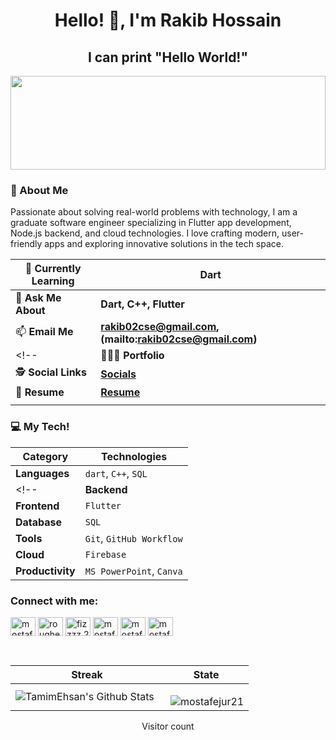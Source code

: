 
<h1 align="center"> Hello! 👋, I'm Rakib Hossain</h1>
<h2 align="center">I can print "Hello World!"</h2>
<img src="https://raw.githubusercontent.com/rodrigograca31/rodrigograca31/master/matrix.svg" width="100%" height="150px"/>

### 🌟 About Me
Passionate about solving real-world problems with technology, I am a graduate software engineer specializing in Flutter app development, Node.js backend, and cloud technologies. I love crafting modern, user-friendly apps and exploring innovative solutions in the tech space.

| 🌱 **Currently Learning**  | **Dart**                                               |
|----------------------------|------------------------------------------------------------------------|
| 💬 **Ask Me About**        | **Dart, C++, Flutter**                                                |
| 📫 **Email Me**            | **[rakib02cse@gmail.com](mailto:rakib02cse@gmail.com), (mailto:rakib02cse@gmail.com)** |
<!-- | 👨🏻‍💻 **Portfolio**        | **[Portfolio](https://mostafejur.netlify.app/)**                       |
| 🕵 **Social Links**         | **[Socials](https://mostafejur21.github.io/mostafejur/)**             | -->
| 📄 **Resume**              | **[Resume](https://drive.google.com/drive/folders/1LHqhkaUopsdP1EzOAZfD0INkk7MXVC9H)** |
                                                |



### 💻 My Tech!

| **Category**      | **Technologies**                                                                 |
|--------------------|---------------------------------------------------------------------------------|
| **Languages**      | `dart`, `C++`, `SQL`                                   |
<!-- | **Backend**        | `GO`, `Node.js`                                                                | -->
| **Frontend**       | `Flutter`                                                                      |
| **Database**       | `SQL`                                                            |
| **Tools**          | `Git`, `GitHub Workflow`                                                       |
| **Cloud**          | `Firebase`                                                       |
| **Productivity**   | `MS PowerPoint`, `Canva`                                               |
<!--
### Languages

![Dart](https://img.shields.io/badge/-Dart-000?&logo=Dart&logoColor=007396)
![C++](https://img.shields.io/badge/-C++-000?&logo=c%2b%2b&logoColor=00599C)
![C](https://img.shields.io/badge/-C-000?&logo=C)
![Python](https://img.shields.io/badge/-Python-000?&logo=Python)


### Tools & Technologies

![Flutter](https://img.shields.io/badge/-Flutter-000?&logo=Flutter&logoColor=0553B1)
![Firebase](https://img.shields.io/badge/-Firebase-000?&logo=Firebase&logoColor=F90)
![Linux](https://img.shields.io/badge/-Linux-000?&logo=Linux)
![Neovim](https://img.shields.io/badge/-Neovim-000?&logo=Neovim)
![Git](https://img.shields.io/badge/-Git-000?&logo=Git)
![Github](https://img.shields.io/badge/-Github-000?&logo=Github)
![Tmux](https://img.shields.io/badge/-Tmux-000?&logo=Tmux)
![Zsh](https://img.shields.io/badge/-Zsh-000?&logo=Zsh)
![Vim](https://img.shields.io/badge/-Vim-000?&logo=Vim)
![Android Studio](https://img.shields.io/badge/-Android%20Studio-000?&logo=Android%20Studio&logoColor=3DDC84)
![Postman](https://img.shields.io/badge/-Postman-000?&logo=Postman)
-->
<h3 align="justify">Connect with me:</h3>
<p align="justify">
<a href="https://linkedin.com/in/mostafejur21/" target="blank"><img align="center" src="https://raw.githubusercontent.com/rahuldkjain/github-profile-readme-generator/master/src/images/icons/Social/linked-in-alt.svg" alt="mostafejur21/" height="30" width="40" /></a>
<a href="https://fb.com/roughelephent" target="blank"><img align="center" src="https://raw.githubusercontent.com/rahuldkjain/github-profile-readme-generator/master/src/images/icons/Social/facebook.svg" alt="roughelephent" height="30" width="40" /></a>
<a href="https://instagram.com/fizzzz.21" target="blank"><img align="center" src="https://raw.githubusercontent.com/rahuldkjain/github-profile-readme-generator/master/src/images/icons/Social/instagram.svg" alt="fizzzz.21" height="30" width="40" /></a>
<a href="https://twitter.com/mostafejur21" target="blank"><img align="center" src="https://raw.githubusercontent.com/rahuldkjain/github-profile-readme-generator/master/src/images/icons/Social/twitter.svg" alt="mostafejur21" height="30" width="40" /></a>
<a href="https://www.leetcode.com/mostafejur21" target="blank"><img align="center" src="https://raw.githubusercontent.com/rahuldkjain/github-profile-readme-generator/master/src/images/icons/Social/leet-code.svg" alt="mostafejur21" height="30" width="40" /></a>
<a href="https://www.hackerrank.com/mostafejur21" target="blank"><img align="center" src="https://raw.githubusercontent.com/rahuldkjain/github-profile-readme-generator/master/src/images/icons/Social/hackerrank.svg" alt="mostafejur21" height="30" width="40" /></a>
</p>
</br>

| Streak | State |
| -------- | ------- |
| <img align="left" alt="TamimEhsan's Github Stats" src="https://github-readme-stats.vercel.app/api?username=mostafejur21&show_icons=true" />   &nbsp;| <p><img align="right" src="https://github-readme-stats.vercel.app/api/top-langs?username=mostafejur21&show_icons=true&locale=en&layout=compact&theme=dracula" alt="mostafejur21" /></p> |

<p align="center">
  Visitor count<br>
 <!-- <img src="https://profile-counter.glitch.me/mostafejur21/count.svg" /> -->
</p>
